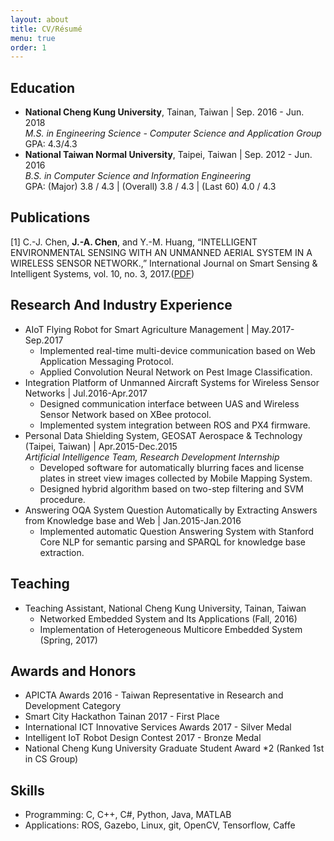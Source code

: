 ```yaml
---
layout: about
title: CV/Résumé
menu: true
order: 1
---
```


## Education
* **National Cheng Kung University**, Tainan, Taiwan | Sep. 2016 - Jun. 2018<br/>
*M.S. in Engineering Science - Computer Science and Application Group*<br/>
GPA: 4.3/4.3
* **National Taiwan Normal University**, Taipei, Taiwan | Sep. 2012 - Jun. 2016<br/>
*B.S. in Computer Science and Information Engineering*<br/>
GPA: (Major) 3.8 / 4.3 | (Overall) 3.8 / 4.3 | (Last 60) 4.0 / 4.3

## Publications
[1] C.-J. Chen, **J.-A. Chen**, and Y.-M. Huang, “INTELLIGENT ENVIRONMENTAL SENSING WITH AN UNMANNED AERIAL SYSTEM IN A WIRELESS SENSOR NETWORK.,” International Journal on Smart Sensing & Intelligent Systems, vol. 10, no. 3, 2017.([PDF](http://s2is.org/Issues/v10/n3/papers/paper10.pdf))

## Research And Industry Experience
* AIoT Flying Robot for Smart Agriculture Management \| May.2017-Sep.2017<br/>
	* Implemented real-time multi-device communication based on Web Application Messaging Protocol.
	* Applied Convolution Neural Network on Pest Image Classification.<br/>
* Integration Platform of Unmanned Aircraft Systems for Wireless Sensor Networks \| Jul.2016-Apr.2017<br/>
	* Designed communication interface between UAS and Wireless Sensor Network based on XBee protocol.
	* Implemented system integration between ROS and PX4 firmware.<br/>
* Personal Data Shielding System, GEOSAT Aerospace & Technology (Taipei, Taiwan) \| Apr.2015-Dec.2015<br/>
*Artificial Intelligence Team, Research Development Internship*<br/>
	* Developed software for automatically blurring faces and license plates in street view images collected by Mobile Mapping System.
	* Designed hybrid algorithm based on two-step filtering and SVM procedure.<br/>
* Answering OQA System Question Automatically by Extracting Answers from Knowledge base and Web \| Jan.2015-Jan.2016<br/>
	* Implemented automatic Question Answering System with Stanford Core NLP for semantic parsing and SPARQL for knowledge base extraction.
	
## Teaching
* Teaching Assistant, National Cheng Kung University, Tainan, Taiwan<br/>
	* Networked Embedded System and Its Applications (Fall, 2016)
	* Implementation of Heterogeneous Multicore Embedded System (Spring, 2017)

## Awards and Honors
* APICTA Awards 2016 - Taiwan Representative in Research and Development Category
* Smart City Hackathon Tainan 2017 - First Place 
* International ICT Innovative Services Awards 2017 - Silver Medal
* Intelligent IoT Robot Design Contest 2017 - Bronze Medal
* National Cheng Kung University Graduate Student Award *2 (Ranked 1st in CS Group)


## Skills
* Programming: C, C++, C#, Python, Java, MATLAB
* Applications: ROS, Gazebo, Linux, git, OpenCV, Tensorflow, Caffe
